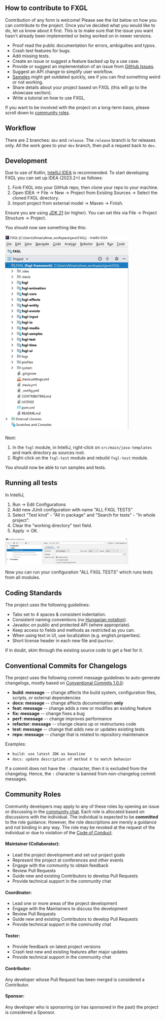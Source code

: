 ## How to contribute to FXGL

Contribution of any form is welcome!
Please see the list below on how you can contribute to the project.
Once you've decided what you would like to do, let us know about it first.
This is to make sure that the issue you want hasn't already been implemented or being worked on in newer versions.

* Proof read the public documentation for errors, ambiguities and typos.
* Crash test features for bugs.
* Add missing tests.
* Create an issue or suggest a feature backed up by a use case.
* Provide or suggest an implementation of an issue from [GitHub Issues](https://github.com/AlmasB/FXGL/issues).
* Suggest an API change to simplify user workflow.
* [Samples](fxgl-samples) might get outdated quickly, see if you can find something weird or not working.
* Share details about your project based on FXGL (this will go to the showcase section).
* Write a tutorial on how to use FXGL.

If you want to be involved with the project on a long-term basis, please scroll down to [community roles](#Community-Roles).

## Workflow

There are 2 branches: `dev` and `release`.
The `release` branch is for releases only.
All the work goes to your `dev` branch, then pull a request back to `dev`.

## Development

Due to use of Kotlin, [IntelliJ IDEA](https://www.jetbrains.com/idea/) is recommended.
To start developing FXGL you can set up IDEA (2023.2+) as follows:

1. Fork FXGL into your GitHub repo, then clone your repo to your machine.
2. Open IDEA -> File -> New -> Project from Existing Sources -> Select the cloned FXGL directory.
3. Import project from external model -> Maven -> Finish.

Ensure you are using [JDK 21](https://jdk.java.net/) (or higher). You can set this via File -> Project Structure -> Project.

You should now see something like this:

<img src="https://raw.githubusercontent.com/AlmasB/git-server/master/storage/images/fxgl11_IDEA.jpg" width="400" />

Next:
1. In the `fxgl` module, in IntelliJ, right-click on `src/main/java-templates` and mark directory as sources root.
2. Right-click on the `fxgl-test` module and rebuild `fxgl-test` module.

You should now be able to run samples and tests.

## Running all tests

In IntelliJ,

1. Run -> Edit Configurations
2. Add new JUnit configuration with name "ALL FXGL TESTS"
3. Select "Test kind" - "All in package" and "Search for tests" - "In whole project".
4. Clear the "working directory" text field.
5. Apply -> OK.

<img src="https://raw.githubusercontent.com/AlmasB/git-server/master/storage/images/fxgl11_tests.jpg" width="400" />

Now you can run your configuration "ALL FXGL TESTS" which runs tests from all modules.

## Coding Standards

The project uses the following guidelines:

* Tabs set to 4 spaces & consistent indentation.
* Consistent naming conventions (no [Hungarian notation](https://en.wikipedia.org/wiki/Hungarian_notation)).
* Javadoc on public and protected API (where appropriate).
* Keep access to fields and methods as restricted as you can.
* When using text in UI, use localization (e.g. english.properties).
* Short license header in each new file and `@author`.

If in doubt, skim through the existing source code to get a feel for it.

## Conventional Commits for Changelogs

The project uses the following commit message guidelines to auto-generate changelogs, mostly based on [Conventional Commits 1.0.0](https://www.conventionalcommits.org/en/v1.0.0/):

* **build: message** -- change affects the build system, configuration files, scripts, or external dependencies
* **docs: message** -- change affects documentation **only**
* **feat: message** -- change adds a new or modifies an existing feature
* **fix: message** -- change fixes a bug
* **perf: message** -- change improves performance
* **refactor: message** -- change cleans up or restructures code
* **test: message** -- change that adds new or updates existing tests 
* **repo: message** -- change that is related to repository maintenance

Examples:

* `build: use latest JDK as baseline`
* `docs: update description of method X to match behavior`

If a commit does not have the `:` character, then it is excluded from the changelog.
Hence, the `:` character is banned from non-changelog commit messages.

## Community Roles

Community developers may apply to any of these roles by opening an issue or discussing in the [community chat](https://gitter.im/AlmasB/FXGL). Each role is allocated based on discussions with the individual. The individual is expected to be **committed** to the role guidance. However, the role descriptions are merely a guidance and not binding in any way. The role may be revoked at the request of the individual or due to violation of the [Code of Conduct](CODE_OF_CONDUCT.md).

#### Maintainer (Collaborator):

* Lead the project development and set out project goals
* Represent the project at conferences and other events
* Engage with the community to obtain feedback
* Review Pull Requests
* Guide new and existing Contributors to develop Pull Requests
* Provide technical support in the community chat

#### Coordinator:

* Lead one or more areas of the project development
* Engage with the Maintainers to discuss the development
* Review Pull Requests
* Guide new and existing Contributors to develop Pull Requests
* Provide technical support in the community chat

#### Tester:

* Provide feedback on latest project versions
* Crash test new and existing features after major updates
* Provide technical support in the community chat

#### Contributor:

Any developer whose Pull Request has been merged is considered a Contributor.

#### Sponsor:

Any developer who is sponsoring (or has sponsored in the past) the project is considered a Sponsor.
